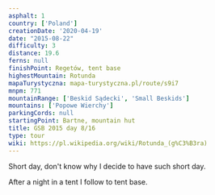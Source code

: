 ```yaml
---
asphalt: 1
country: ['Poland']
creationDate: '2020-04-19'
date: "2015-08-22"
difficulty: 3
distance: 19.6
ferns: null
finishPoint: Regetów, tent base
highestMountain: Rotunda
mapaTurystyczna: mapa-turystyczna.pl/route/s9i7
mnpm: 771
mountainRange: ['Beskid Sądecki', 'Small Beskids']
mountains: ['Popowe Wierchy']
parkingCords: null
startingPoint: Bartne, mountain hut
title: GSB 2015 day 8/16
type: tour
wiki: https://pl.wikipedia.org/wiki/Rotunda_(g%C3%B3ra)
---
```


Short day, don't know why I decide to have such short day.

After a night in a tent I follow to tent base.
